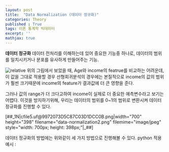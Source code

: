 ```yaml
---
layout: post
title:  "Data Normalization (데이터 정규화)"
categories: Theory
published : True
tags: 이론 통계학 빅데이터 
excerpt: ''
mathjax: true
---
```


**데이터 정규화**
데이터 전처리를 이해하는데 있어 중요한 기능중 하나로, 데이터의 범위를 일치시키거나 분포를 유사하게 만들어주는 기능.

<img data-action="zoom" src='{{ "/assets/img/image.png" | relative_url }}' alt='relative'>
위의 그림에서 보았을 때, Age와 income의 featrue를 비교하는 어려운데, 
이 값을 그대로 적용할 경우 선형회귀분석의 경우에는 본질적으로 income의 값의 범위가 훨씬 크기때문에 
income의 feature가 결과값에 더 큰 영향을 준다.

그러나 값의 range가 더 크다고하여 income이 실제로 더 중요한 예측변수라고 보기는 어렵다. 
이것을 방지하기위해, 우리는 데이터의 범위를 0~1의 범위로 변환시켜 데이터 정규화를 진행할 수 있다.

<p style="text-align: left; clear: none; float: none;">[##_1N|cfile5.uf@9972073D5C87C03D1DCC0B.png|width="700" height="398" filename="data-normalization2.png" filemime="image/jpeg" style="width: 700px; height: 398px;"|_##]</p>

데이터 정규화의 방법에는 위와같이 세 가지 방법으로 진행해볼 수 있다.
python 적용 예시 :
